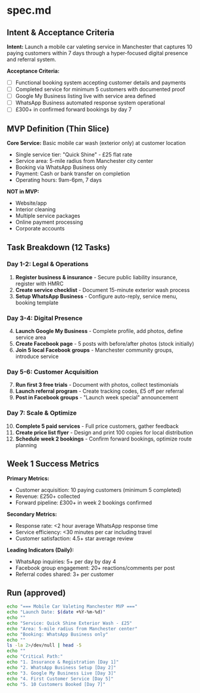 # spec.md

## Intent & Acceptance Criteria

**Intent:** Launch a mobile car valeting service in Manchester that captures 10 paying customers within 7 days through a hyper-focused digital presence and referral system.

**Acceptance Criteria:**
- [ ] Functional booking system accepting customer details and payments
- [ ] Completed service for minimum 5 customers with documented proof
- [ ] Google My Business listing live with service area defined
- [ ] WhatsApp Business automated response system operational
- [ ] £300+ in confirmed forward bookings by day 7

## MVP Definition (Thin Slice)

**Core Service:** Basic mobile car wash (exterior only) at customer location
- Single service tier: "Quick Shine" - £25 flat rate
- Service area: 5-mile radius from Manchester city center
- Booking via WhatsApp Business only
- Payment: Cash or bank transfer on completion
- Operating hours: 9am-6pm, 7 days

**NOT in MVP:**
- Website/app
- Interior cleaning
- Multiple service packages
- Online payment processing
- Corporate accounts

## Task Breakdown (12 Tasks)

### Day 1-2: Legal & Operations
1. **Register business & insurance** - Secure public liability insurance, register with HMRC
2. **Create service checklist** - Document 15-minute exterior wash process
3. **Setup WhatsApp Business** - Configure auto-reply, service menu, booking template

### Day 3-4: Digital Presence
4. **Launch Google My Business** - Complete profile, add photos, define service area
5. **Create Facebook page** - 5 posts with before/after photos (stock initially)
6. **Join 5 local Facebook groups** - Manchester community groups, introduce service

### Day 5-6: Customer Acquisition
7. **Run first 3 free trials** - Document with photos, collect testimonials
8. **Launch referral program** - Create tracking codes, £5 off per referral
9. **Post in Facebook groups** - "Launch week special" announcement

### Day 7: Scale & Optimize
10. **Complete 5 paid services** - Full price customers, gather feedback
11. **Create price list flyer** - Design and print 100 copies for local distribution
12. **Schedule week 2 bookings** - Confirm forward bookings, optimize route planning

## Week 1 Success Metrics

**Primary Metrics:**
- Customer acquisition: 10 paying customers (minimum 5 completed)
- Revenue: £250+ collected
- Forward pipeline: £300+ in week 2 bookings confirmed

**Secondary Metrics:**
- Response rate: <2 hour average WhatsApp response time
- Service efficiency: <30 minutes per car including travel
- Customer satisfaction: 4.5+ star average review

**Leading Indicators (Daily):**
- WhatsApp inquiries: 5+ per day by day 4
- Facebook group engagement: 20+ reactions/comments per post
- Referral codes shared: 3+ per customer

## Run (approved)

```bash
echo "=== Mobile Car Valeting Manchester MVP ===" 
echo "Launch Date: $(date +%Y-%m-%d)"
echo ""
echo "Service: Quick Shine Exterior Wash - £25"
echo "Area: 5-mile radius from Manchester center"
echo "Booking: WhatsApp Business only"
echo ""
ls -la 2>/dev/null | head -5
echo ""
echo "Critical Path:"
echo "1. Insurance & Registration [Day 1]"
echo "2. WhatsApp Business Setup [Day 2]" 
echo "3. Google My Business Live [Day 3]"
echo "4. First Customer Service [Day 5]"
echo "5. 10 Customers Booked [Day 7]"
```